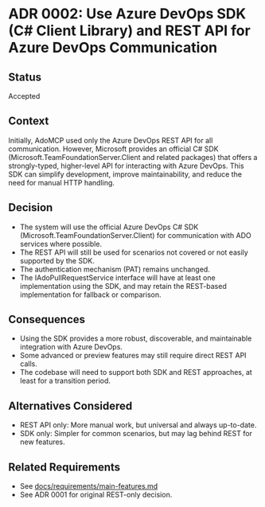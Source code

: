 # ADR 0002: Use Azure DevOps SDK (C# Client Library) and REST API for Azure DevOps Communication

## Status
Accepted

## Context
Initially, AdoMCP used only the Azure DevOps REST API for all communication. However, Microsoft provides an official C# SDK (Microsoft.TeamFoundationServer.Client and related packages) that offers a strongly-typed, higher-level API for interacting with Azure DevOps. This SDK can simplify development, improve maintainability, and reduce the need for manual HTTP handling.

## Decision
- The system will use the official Azure DevOps C# SDK (Microsoft.TeamFoundationServer.Client) for communication with ADO services where possible.
- The REST API will still be used for scenarios not covered or not easily supported by the SDK.
- The authentication mechanism (PAT) remains unchanged.
- The IAdoPullRequestService interface will have at least one implementation using the SDK, and may retain the REST-based implementation for fallback or comparison.

## Consequences
- Using the SDK provides a more robust, discoverable, and maintainable integration with Azure DevOps.
- Some advanced or preview features may still require direct REST API calls.
- The codebase will need to support both SDK and REST approaches, at least for a transition period.

## Alternatives Considered
- REST API only: More manual work, but universal and always up-to-date.
- SDK only: Simpler for common scenarios, but may lag behind REST for new features.

## Related Requirements
- See [docs/requirements/main-features.md](../requirements/main-features.md)
- See ADR 0001 for original REST-only decision.
